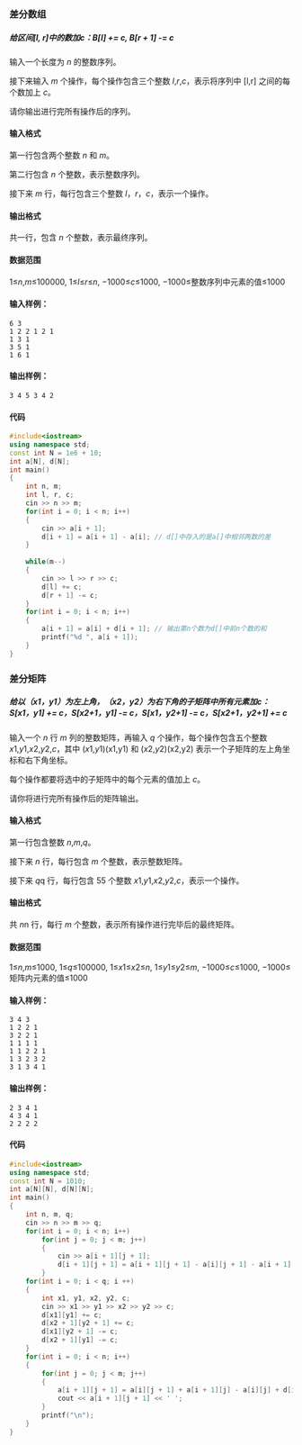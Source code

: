 ### 差分数组

##### 给区间[l, r]中的数加c：B[l] += c, B[r + 1] -= c

输入一个长度为 *n* 的整数序列。

接下来输入 *m* 个操作，每个操作包含三个整数 *l*,*r*,*c*，表示将序列中 [l,r] 之间的每个数加上 *c*。

请你输出进行完所有操作后的序列。

#### 输入格式

第一行包含两个整数 *n* 和 *m*。

第二行包含 *n* 个整数，表示整数序列。

接下来 *m* 行，每行包含三个整数 *l*，*r*，*c*，表示一个操作。

#### 输出格式

共一行，包含 *n* 个整数，表示最终序列。

#### 数据范围

1≤*n*,*m*≤100000,
1≤*l*≤*r*≤*n*,
−1000≤*c*≤1000,
−1000≤整数序列中元素的值≤1000

#### 输入样例：

```
6 3
1 2 2 1 2 1
1 3 1
3 5 1
1 6 1
```

#### 输出样例：

```
3 4 5 3 4 2
```

#### 代码
```c++
#include<iostream>
using namespace std;
const int N = 1e6 + 10;
int a[N], d[N];
int main()
{
    int n, m;
    int l, r, c;
    cin >> n >> m;
    for(int i = 0; i < n; i++)
    {
        cin >> a[i + 1];
        d[i + 1] = a[i + 1] - a[i]; // d[]中存入的是a[]中相邻两数的差
    }
        
    while(m--)
    {
        cin >> l >> r >> c;
        d[l] += c;
        d[r + 1] -= c;
    }
    for(int i = 0; i < n; i++)
    {
        a[i + 1] = a[i] + d[i + 1]; // 输出第n个数为d[]中前n个数的和
        printf("%d ", a[i + 1]);
    }
}
```

### 差分矩阵

##### 给以（x1，y1）为左上角，（x2，y2）为右下角的子矩阵中所有元素加c：S[x1，y1] += c，S[x2+1，y1] -= c，S[x1，y2+1] -= c，S[x2+1，y2+1] += c

输入一个 *n* 行 *m* 列的整数矩阵，再输入 *q* 个操作，每个操作包含五个整数 *x*1,*y*1,*x*2,*y*2,*c*，其中 (*x*1,*y*1)(x1,y1) 和 (*x*2,*y*2)(x2,y2) 表示一个子矩阵的左上角坐标和右下角坐标。

每个操作都要将选中的子矩阵中的每个元素的值加上 *c*。

请你将进行完所有操作后的矩阵输出。

#### 输入格式

第一行包含整数 *n*,*m*,*q*。

接下来 *n* 行，每行包含 *m* 个整数，表示整数矩阵。

接下来 *q*q 行，每行包含 55 个整数 *x*1,*y*1,*x*2,*y*2,*c*，表示一个操作。

#### 输出格式

共 *n*n 行，每行 *m* 个整数，表示所有操作进行完毕后的最终矩阵。

#### 数据范围

1≤*n*,*m*≤1000,
1≤*q*≤100000,
1≤*x*1≤*x*2≤*n*,
1≤*y*1≤*y*2≤*m*,
−1000≤*c*≤1000,
−1000≤矩阵内元素的值≤1000

#### 输入样例：

```
3 4 3
1 2 2 1
3 2 2 1
1 1 1 1
1 1 2 2 1
1 3 2 3 2
3 1 3 4 1
```

#### 输出样例：

```
2 3 4 1
4 3 4 1
2 2 2 2
```

#### 代码

```c++
#include<iostream>
using namespace std;
const int N = 1010;
int a[N][N], d[N][N];
int main()
{
    int n, m, q;
    cin >> n >> m >> q;
    for(int i = 0; i < n; i++)
        for(int j = 0; j < m; j++)
        {
            cin >> a[i + 1][j + 1];
            d[i + 1][j + 1] = a[i + 1][j + 1] - a[i][j + 1] - a[i + 1][j] + a[i][j];
        }
    for(int i = 0; i < q; i ++)
    {
        int x1, y1, x2, y2, c;
        cin >> x1 >> y1 >> x2 >> y2 >> c;
        d[x1][y1] += c;
        d[x2 + 1][y2 + 1] += c;
        d[x1][y2 + 1] -= c;
        d[x2 + 1][y1] -= c;
    }
    for(int i = 0; i < n; i++)
    {
        for(int j = 0; j < m; j++)
        {
            a[i + 1][j + 1] = a[i][j + 1] + a[i + 1][j] - a[i][j] + d[i + 1][j + 1];
            cout << a[i + 1][j + 1] << ' ';
        }
        printf("\n");
    }
}

```

